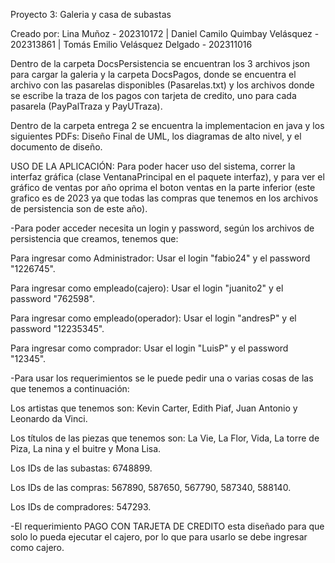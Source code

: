 Proyecto 3: Galeria y casa de subastas

Creado por: Lina Muñoz - 202310172 | Daniel Camilo Quimbay Velásquez - 202313861 | Tomás Emilio Velásquez Delgado - 202311016 

Dentro de la carpeta DocsPersistencia se encuentran los 3 archivos json para cargar la galeria y la carpeta DocsPagos, donde se encuentra el archivo con las pasarelas disponibles (Pasarelas.txt) y los archivos donde se escribe la traza de los pagos con tarjeta de credito, uno para cada pasarela (PayPalTraza y PayUTraza).

Dentro de la carpeta entrega 2 se encuentra la implementacion en java y los siguientes PDFs: Diseño Final de UML, los diagramas de alto nivel, y el documento de diseño.


USO DE LA APLICACIÓN: 
Para poder hacer uso del sistema, correr la interfaz gráfica (clase VentanaPrincipal en el paquete interfaz), y para ver el gráfico de ventas por año oprima el boton ventas en la parte inferior (este grafico es de 2023 ya que todas las compras que tenemos en los archivos de persistencia son de este año).

-Para poder acceder necesita un login y password, según los archivos de persistencia que creamos, tenemos que:

  Para ingresar como Administrador: Usar el login "fabio24" y el password "1226745".

  Para ingresar como empleado(cajero): Usar el login "juanito2" y el password "762598".

  Para ingresar como empleado(operador): Usar el login "andresP" y el password "12235345".

  Para ingresar como comprador: Usar el login "LuisP" y el password "12345".



-Para usar los requerimientos se le puede pedir una o varias cosas de las que tenemos a continuación:

  Los artistas que tenemos son: Kevin Carter, Edith Piaf, Juan Antonio y Leonardo da Vinci.

  Los títulos de las piezas que tenemos son: La Vie, La Flor, Vida, La torre de Piza, La nina y el buitre y Mona Lisa.

  Los IDs de las subastas: 6748899.

  Los IDs de las compras: 567890, 587650, 567790, 587340, 588140.

  Los IDs de compradores: 547293.

-El requerimiento PAGO CON TARJETA DE CREDITO esta diseñado para que solo lo pueda ejecutar el cajero, por lo que para usarlo se debe ingresar como cajero.

